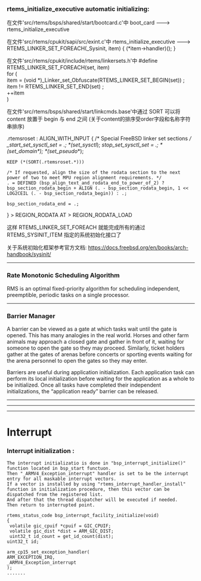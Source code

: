 ### rtems_initialize_executive  automatic initializing: 
在文件'src/rtems/bsps/shared/start/bootcard.c'中
boot_card ---> rtems_initialize_executive

在文件'src/rtems/cpukit/sapi/src/exint.c'中
rtems_initialize_executive ---> RTEMS_LINKER_SET_FOREACH(_Sysinit, item) { (*item->handler)(); }

在文件'src/rtems/cpukit/include/rtems/linkersets.h'中
#define RTEMS_LINKER_SET_FOREACH(set, item)                                     \
for (                                                                           \
    item = (void *)_Linker_set_Obfuscate(RTEMS_LINKER_SET_BEGIN(set)) ;         \
    item != RTEMS_LINKER_SET_END(set) ;                                         \
    ++item                                                                      \
)

在文件'src/rtems/bsps/shared/start/linkcmds.base'中通过 SORT 可以将 content 放置于 begin 与 end 之间 (关于content的排序受order字段和名称字符串排序)

.rtemsroset : ALIGN_WITH_INPUT {
    /* Special FreeBSD linker set sections */
    __start_set_sysctl_set = .;
    *(set_sysctl_*);
    __stop_set_sysctl_set = .;
    *(set_domain_*);
    *(set_pseudo_*);

    KEEP (*(SORT(.rtemsroset.*)))

    /* If requested, align the size of the rodata section to the next power of two to meet MPU region alignment requirements. */
    . = DEFINED (bsp_align_text_and_rodata_end_to_power_of_2) ? bsp_section_rodata_begin + ALIGN (. - bsp_section_rodata_begin, 1 << LOG2CEIL (. - bsp_section_rodata_begin)) : .;

    bsp_section_rodata_end = .;
} > REGION_RODATA AT > REGION_RODATA_LOAD


这样 RTEMS_LINKER_SET_FOREACH 就能完成所有的通过 RTEMS_SYSINIT_ITEM 指定的系统初始化接口了

关于系统初始化框架参考官方文档:
https://docs.freebsd.org/en/books/arch-handbook/sysinit/

***   

### Rate Monotonic Scheduling Algorithm   
RMS is an optimal fixed-priority algorithm for scheduling independent, preemptible, periodic tasks on a single processor.


*** 
### Barrier Manager
A barrier can be viewed as a gate at which tasks wait until the gate is opened. This has many analogies in the real world. Horses and other farm animals may approach a closed gate and gather in front of it, waiting for someone to open the gate so they may proceed. Similarly, ticket holders gather at the gates of arenas before concerts or sporting events waiting for the arena personnel to open the gates so they may enter.

Barriers are useful during application initialization. Each application task can perform its local initialization before waiting for the application as a whole to be initialized. Once all tasks have completed their independent initializations, the “application ready” barrier can be released.






***
***
***
# Interrupt 
### Interrupt initialization : 
    The interrupt initializatio is done in "bsp_interrupt_initialize()" function located in bsp_start functuon.    
    Then "_ARMV4_Exception_interrupt" handler is set to be the interrupt entry for all maskable interrupt vectors.   
    If a vector is installed by using "rtems_interrupt_handler_install" function in initialization procedure, then this vector can be dispatched from the registered list.   
    And after that the thread dispatcher will be executed if needed.
    Then return to interrupted point.
    
    rtems_status_code bsp_interrupt_facility_initialize(void)
    {
     volatile gic_cpuif *cpuif = GIC_CPUIF;
     volatile gic_dist *dist = ARM_GIC_DIST;
     uint32_t id_count = get_id_count(dist);
    uint32_t id;

    arm_cp15_set_exception_handler(
    ARM_EXCEPTION_IRQ,
    _ARMV4_Exception_interrupt
    ); 
    .......
    
